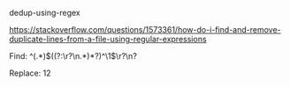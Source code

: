 dedup-using-regex

https://stackoverflow.com/questions/1573361/how-do-i-find-and-remove-duplicate-lines-from-a-file-using-regular-expressions

Find:
^(.*)$((?:\r?\n.*)*?)^\1$\r?\n?

Replace:
$1$2
